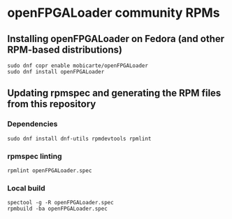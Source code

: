 # openFPGALoader community RPMs

## Installing openFPGALoader on Fedora (and other RPM-based distributions)

```
sudo dnf copr enable mobicarte/openFPGALoader
sudo dnf install openFPGALoader
```

## Updating rpmspec and generating the RPM files from this repository

### Dependencies

```
sudo dnf install dnf-utils rpmdevtools rpmlint
```

### rpmspec linting

```
rpmlint openFPGALoader.spec
```

### Local build

```
spectool -g -R openFPGALoader.spec
rpmbuild -ba openFPGALoader.spec
```

